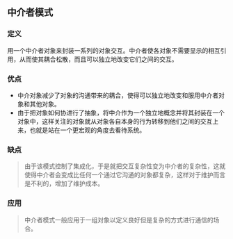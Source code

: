 ## 中介者模式

### 定义
用一个中介者对象来封装一系列的对象交互。中介者使各对象不需要显示的相互引用，从而使其耦合松散，而且可以独立地改变它们之间的交互。

### 优点
* 中介对象减少了对象的沟通带来的耦合，使得可以独立地改变和服用中介者对象和其他对象。
* 由于把对象如何协进行了抽象，将中介作为一个独立地概念并将其封装在一个对象中，这样关注的对象就从对象各自本身的行为转移到他们之间的交互上来，也就是站在一个更宏观的角度去看待系统。

### 缺点
> 由于该模式控制了集成化，于是就把交互复杂性变为中介者的复杂性，这就使得中介者会变成比任何一个通过它沟通的对象都复杂，这样对于维护而言是不利的，增加了维护成本。

### 应用
>中介者模式一般应用于一组对象以定义良好但是复杂的方式进行通信的场合。
